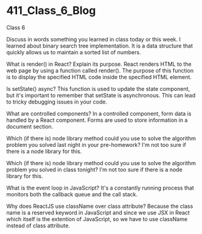 # 411_Class_6_Blog
Class 6

Discuss in words something you learned in class today or this week.
  I learned about binary search tree implementation. It is a data structure that quickly allows us to maintain a sorted list of numbers.

What is render() in React? Explain its purpose.
  React renders HTML to the web page by using a function called render(). The purpose of this function is to display the specified HTML code inside the specified HTML element.

Is setState() async?
  This function is used to update the state component, but it's important to remember that setState is asynchronous. This can lead to tricky debugging issues in your code.

What are controlled components?
  In a controlled component, form data is handled by a React component. Forms are used to store information in a document section.

Which (if there is) node library method could you use to solve the algorithm problem you solved last night in your pre-homework?
  I'm not too sure if there is a node library for this.

Which (if there is) node library method could you use to solve the algorithm problem you solved in class tonight?
  I'm not too sure if there is a node library for this.

What is the event loop in JavaScript?
  It's a constantly running process that monitors both the callback queue and the call stack.

Why does ReactJS use className over class attribute?
  Because the class name is a reserved keyword in JavaScript and since we use JSX in React which itself is the extention of JavaScript, so we have to use className instead of class attribute.
